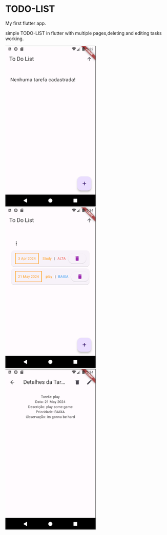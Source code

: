 # TODO-LIST
My first flutter app.

simple TODO-LIST in flutter with multiple pages,deleting and editing tasks working.

<img src="first_page_no_elements.png" height="500">  <img src="first_page_elements.png" height="500">  <img src="details_page.png" height="500"> 
